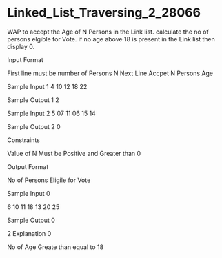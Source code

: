 # Linked_List_Traversing_2_28066

WAP to accept the Age of N Persons in the Link list. calculate the no of persons elgible for Vote. if no age above 18 is present in the Link list then display 0.

Input Format

First line must be number of Persons N Next Line Accpet N Persons Age

Sample Input 1 4 10 12 18 22

Sample Output 1 2

Sample Input 2 5 07 11 06 15 14

Sample Output 2 0

Constraints

Value of N Must be Positive and Greater than 0

Output Format

No of Persons Eligile for Vote

Sample Input 0

6
10 11 18 13 20 25

Sample Output 0

2
Explanation 0

No of Age Greate than equal to 18
